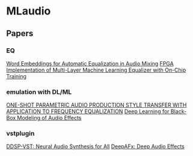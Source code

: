 # MLaudio

## Papers

### EQ
[Word Embeddings for Automatic Equalization in
Audio Mixing](https://arxiv.org/pdf/2202.08898.pdf)
[FPGA Implementation of Multi-Layer Machine
Learning Equalizer with On-Chip Training](https://arxiv.org/pdf/2212.03515v1.pdf)

### emulation with DL/ML

[ONE-SHOT PARAMETRIC AUDIO PRODUCTION STYLE TRANSFER
WITH APPLICATION TO FREQUENCY EQUALIZATION](https://www.mdpi.com/2076-3417/10/2/638)
[Deep Learning for Black-Box Modeling of Audio Effects](https://ccrma.stanford.edu/~njb/research/icassp2020_style_transfer.pdf)

### vstplugin

[DDSP-VST: Neural Audio Synthesis for All](https://magenta.tensorflow.org/ddsp-vst-blog)
[DeepAFx: Deep Audio Effects](https://mchijmma.github.io/DeepAFx/)
